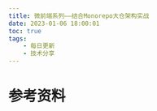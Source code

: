 ```yaml
---
title: 微前端系列——结合Monorepo大仓架构实战
date: 2023-01-06 18:00:01
toc: true
tags:
    - 每日更新
    - 技术分享
---
```



# 参考资料
